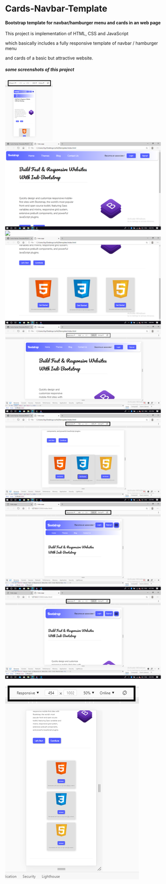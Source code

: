# Cards-Navbar-Template

<h4>Bootstrap template for navbar/hamburger menu and cards in an web page</h4>
<p>This project is implementation of HTML, CSS and JavaScript<p>
<p>which basically includes a fully responsive template of navbar / hamburger menu</p>
<p>and cards of a basic but attractive website.</p>
<h5> some screenshots of this project</h5>
<img src="https://github.com/mihirverma7781/Cards-Navbar-Template/blob/master/css%20template/iphonex.png" height="200px",width ="200px">
<img src="https://github.com/mihirverma7781/Cards-Navbar-Template/blob/master/css%20template/ss.png">
<img src="https://github.com/mihirverma7781/Cards-Navbar-Template/blob/master/css%20template/ss1.png">
<img src="https://github.com/mihirverma7781/Cards-Navbar-Template/blob/master/css%20template/ss2.png">
<img src="https://github.com/mihirverma7781/Cards-Navbar-Template/blob/master/css%20template/ss3.png">
<img src="https://github.com/mihirverma7781/Cards-Navbar-Template/blob/master/css%20template/ss4.png">
<img src="https://github.com/mihirverma7781/Cards-Navbar-Template/blob/master/css%20template/ss5.png">
<img src="https://github.com/mihirverma7781/Cards-Navbar-Template/blob/master/css%20template/ss6.png">
<img src="https://github.com/mihirverma7781/Cards-Navbar-Template/blob/master/css%20template/ss7.png">
